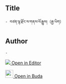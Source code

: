 ## Title
	- བཙན་ལྷ་རྫོང་ས་གནས་ལོ་རྒྱུས།（རྒྱ་ཡིག）

## Author
	- 



[<img src="https://img.icons8.com/color/25/000000/edit-property.png"> Open in Editor](http://editor.openpecha.org/P000692)

[<img width="25" src="https://library.bdrc.io/icons/BUDA-small.svg"> Open in Buda](https://library.bdrc.io/show/bdr:IE0OPP000692)
